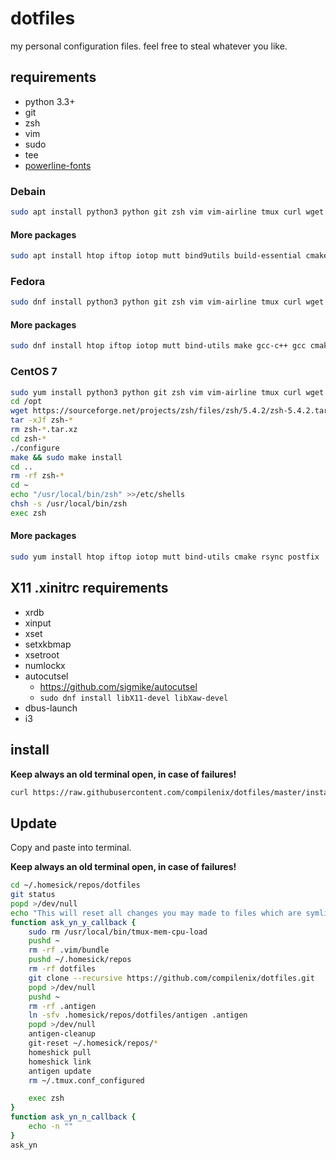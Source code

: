 # dotfiles

my personal configuration files. feel free to steal whatever you like.

## requirements
- python 3.3+
- git
- zsh
- vim
- sudo
- tee
- [powerline-fonts](https://github.com/powerline/fonts/releases)

### Debain
```bash
sudo apt install python3 python git zsh vim vim-airline tmux curl wget python3-pip
```

#### More packages
```bash
sudo apt install htop iftop iotop mutt bind9utils build-essential cmake rsync postfix
```

### Fedora
```bash
sudo dnf install python3 python git zsh vim vim-airline tmux curl wget redhat-lsb-core python3-pip
```
#### More packages
```bash
sudo dnf install htop iftop iotop mutt bind-utils make gcc-c++ gcc cmake rsync postfix
```

### CentOS 7
```bash
sudo yum install python3 python git zsh vim vim-airline tmux curl wget redhat-lsb-core make gcc-c++ gcc ncurses-devel python3-pip
cd /opt
wget https://sourceforge.net/projects/zsh/files/zsh/5.4.2/zsh-5.4.2.tar.xz/download
tar -xJf zsh-*
rm zsh-*.tar.xz
cd zsh-*
./configure
make && sudo make install
cd ..
rm -rf zsh-*
cd ~
echo "/usr/local/bin/zsh" >>/etc/shells
chsh -s /usr/local/bin/zsh
exec zsh
```

#### More packages
```bash
sudo yum install htop iftop iotop mutt bind-utils cmake rsync postfix
```

## X11 .xinitrc requirements
- xrdb
- xinput
- xset
- setxkbmap
- xsetroot
- numlockx
- autocutsel
    - https://github.com/sigmike/autocutsel
    - `sudo dnf install libX11-devel libXaw-devel`
- dbus-launch
- i3

## install
__Keep always an old terminal open, in case of failures!__

```bash
curl https://raw.githubusercontent.com/compilenix/dotfiles/master/install.sh | bash
```

## Update
Copy and paste into terminal.

__Keep always an old terminal open, in case of failures!__

```bash
cd ~/.homesick/repos/dotfiles
git status
popd >/dev/null
echo "This will reset all changes you may made to files which are symlinks at your home directory, to check this your own: \"# cd ~/.homesick/repos/dotfiles && git status\"\nDo you want preced anyway?"
function ask_yn_y_callback {
    sudo rm /usr/local/bin/tmux-mem-cpu-load
    pushd ~
    rm -rf .vim/bundle
    pushd ~/.homesick/repos
    rm -rf dotfiles
    git clone --recursive https://github.com/compilenix/dotfiles.git
    popd >/dev/null
    pushd ~
    rm -rf .antigen
    ln -sfv .homesick/repos/dotfiles/antigen .antigen
    popd >/dev/null
    antigen-cleanup
    git-reset ~/.homesick/repos/*
    homeshick pull
    homeshick link
    antigen update
    rm ~/.tmux.conf_configured

    exec zsh
}
function ask_yn_n_callback {
    echo -n ""
}
ask_yn
```
